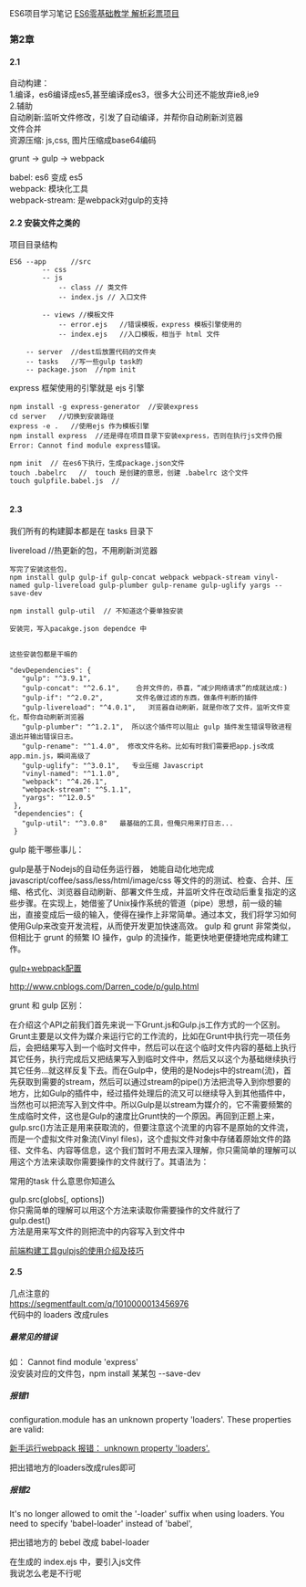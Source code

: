 ES6项目学习笔记
[ES6零基础教学 解析彩票项目](https://coding.imooc.com/class/98.html)   








### 第2章

#### 2.1  
自动构建：   
1.编译，es6编译成es5,甚至编译成es3，很多大公司还不能放弃ie8,ie9  
2.辅助  
	自动刷新:监听文件修改，引发了自动编译，并帮你自动刷新浏览器  
	文件合并   
	资源压缩: js,css, 图片压缩成base64编码  
	

grunt -> gulp -> webpack

babel: es6 变成 es5  
webpack: 模块化工具  
webpack-stream: 是webpack对gulp的支持  
	
	
#### 2.2 安装文件之类的

项目目录结构   

```
ES6 --app      //src      
		-- css
		-- js  
			-- class // 类文件
			-- index.js // 入口文件

		-- views //模板文件
			-- error.ejs   //错误模板，express 模板引擎使用的
			-- index.ejs   //入口模板，相当于 html 文件
		
    -- server  //dest后放置代码的文件夹  
    -- tasks   //写一些gulp task的
    -- package.json  //npm init 
```


express 框架使用的引擎就是 ejs 引擎


``` 
npm install -g express-generator  //安装express
cd server   //切换到安装路径
express -e .   //使用ejs 作为模板引擎
npm install express  //还是得在项目目录下安装express，否则在执行js文件仍报Error: Cannot find module express错误。

npm init  // 在es6下执行，生成package.json文件
touch .babelrc   //  touch 是创建的意思，创建 .babelrc 这个文件
touch gulpfile.babel.js  //
 
```
 
####  2.3
 我们所有的构建脚本都是在 tasks 目录下
 
 livereload  //热更新的包，不用刷新浏览器
 
 ```
 写完了安装这些包，
npm install gulp gulp-if gulp-concat webpack webpack-stream vinyl-named gulp-livereload gulp-plumber gulp-rename gulp-uglify yargs --save-dev
 
npm install gulp-util  // 不知道这个要单独安装
 
 安装完，写入pacakge.json dependce 中


 这些安装包都是干嘛的
 
 "devDependencies": {
    "gulp": "^3.9.1",       
    "gulp-concat": "^2.6.1",    合并文件的，恭喜，“减少网络请求”的成就达成:)
    "gulp-if": "^2.0.2",        文件名做过滤的东西，做条件判断的插件
    "gulp-livereload": "^4.0.1",   浏览器自动刷新，就是你改了文件，监听文件变化，帮你自动刷新浏览器
    "gulp-plumber": "^1.2.1",  所以这个插件可以阻止 gulp 插件发生错误导致进程退出并输出错误日志。
    "gulp-rename": "^1.4.0",  修改文件名称。比如有时我们需要把app.js改成app.min.js，瞬间高级了
    "gulp-uglify": "^3.0.1",   专业压缩 Javascript
    "vinyl-named": "^1.1.0",
    "webpack": "^4.26.1",
    "webpack-stream": "^5.1.1",
    "yargs": "^12.0.5"
  },
  "dependencies": {
    "gulp-util": "^3.0.8"   最基础的工具，但俺只用来打日志...
  }
 ```
 



gulp 能干哪些事儿：

gulp是基于Nodejs的自动任务运行器， 她能自动化地完成 javascript/coffee/sass/less/html/image/css 等文件的的测试、检查、合并、压缩、格式化、浏览器自动刷新、部署文件生成，并监听文件在改动后重复指定的这些步骤。在实现上，她借鉴了Unix操作系统的管道（pipe）思想，前一级的输出，直接变成后一级的输入，使得在操作上非常简单。通过本文，我们将学习如何使用Gulp来改变开发流程，从而使开发更加快速高效。
gulp 和 grunt 非常类似，但相比于 grunt 的频繁 IO 操作，gulp 的流操作，能更快地更便捷地完成构建工作。


[gulp+webpack配置](https://www.jianshu.com/p/2549c793bb27)
   
 
http://www.cnblogs.com/Darren_code/p/gulp.html
 
 grunt 和 gulp 区别：
 
 在介绍这个API之前我们首先来说一下Grunt.js和Gulp.js工作方式的一个区别。Grunt主要是以文件为媒介来运行它的工作流的，比如在Grunt中执行完一项任务后，会把结果写入到一个临时文件中，然后可以在这个临时文件内容的基础上执行其它任务，执行完成后又把结果写入到临时文件中，然后又以这个为基础继续执行其它任务...就这样反复下去。而在Gulp中，使用的是Nodejs中的stream(流)，首先获取到需要的stream，然后可以通过stream的pipe()方法把流导入到你想要的地方，比如Gulp的插件中，经过插件处理后的流又可以继续导入到其他插件中，当然也可以把流写入到文件中。所以Gulp是以stream为媒介的，它不需要频繁的生成临时文件，这也是Gulp的速度比Grunt快的一个原因。再回到正题上来，gulp.src()方法正是用来获取流的，但要注意这个流里的内容不是原始的文件流，而是一个虚拟文件对象流(Vinyl files)，这个虚拟文件对象中存储着原始文件的路径、文件名、内容等信息，这个我们暂时不用去深入理解，你只需简单的理解可以用这个方法来读取你需要操作的文件就行了。其语法为：


常用的task 什么意思你知道么


gulp.src(globs[, options])  
你只需简单的理解可以用这个方法来读取你需要操作的文件就行了  
gulp.dest()   
方法是用来写文件的则把流中的内容写入到文件中  



 [前端构建工具gulpjs的使用介绍及技巧](https://www.cnblogs.com/2050/p/4198792.html)
 
 
 
 
 
 
#### 2.5   
几点注意的     
https://segmentfault.com/q/1010000013456976  
代码中的 loaders 改成rules

 
##### 最常见的错误
如：
Cannot find module 'express'  
没安装对应的文件包，npm install  某某包   --save-dev 


##### 报错1
configuration.module has an unknown property 'loaders'. These properties are valid:

[新手运行webpack 报错： unknown property 'loaders'.](https://segmentfault.com/q/1010000013456976)


把出错地方的loaders改成rules即可

##### 报错2
It's no longer allowed to omit the '-loader' suffix when using loaders.
     You need to specify 'babel-loader' instead of 'babel',


    
把出错地方的 bebel 改成 babel-loader
 
 
 
 在生成的 index.ejs 中，要引入js文件  
 我说怎么老是不行呢
 
 
 
 
 
 
 
 
 
 
 
 
 
 
 
 
 
 
 
 
 
 
 
 
 
 
 